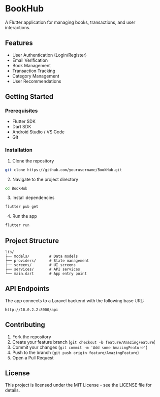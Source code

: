# BookHub

A Flutter application for managing books, transactions, and user interactions.

## Features

- User Authentication (Login/Register)
- Email Verification
- Book Management
- Transaction Tracking
- Category Management
- User Recommendations

## Getting Started

### Prerequisites

- Flutter SDK
- Dart SDK
- Android Studio / VS Code
- Git

### Installation

1. Clone the repository
```bash
git clone https://github.com/yourusername/BookHub.git
```

2. Navigate to the project directory
```bash
cd BookHub
```

3. Install dependencies
```bash
flutter pub get
```

4. Run the app
```bash
flutter run
```

## Project Structure

```
lib/
├── models/         # Data models
├── providers/      # State management
├── screens/        # UI screens
├── services/       # API services
└── main.dart       # App entry point
```

## API Endpoints

The app connects to a Laravel backend with the following base URL:
```
http://10.0.2.2:8000/api
```

## Contributing

1. Fork the repository
2. Create your feature branch (`git checkout -b feature/AmazingFeature`)
3. Commit your changes (`git commit -m 'Add some AmazingFeature'`)
4. Push to the branch (`git push origin feature/AmazingFeature`)
5. Open a Pull Request

## License

This project is licensed under the MIT License - see the LICENSE file for details. 